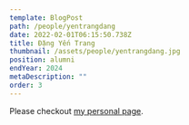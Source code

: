 ```yaml
---
template: BlogPost
path: /people/yentrangdang
date: 2022-02-01T06:15:50.738Z
title: Đặng Yến Trang
thumbnail: /assets/people/yentrangdang.jpg
position: alumni
endYear: 2024
metaDescription: ""
order: 3
---
```


Please checkout [my personal page](https://users.soict.hust.edu.vn/thanghq/?fbclid=IwAR2VaQ-JSrqiP-WFBaP8wqQMsfEwQ9ep10KAqNoQY63w2lZWPJuHPdgT8kQ).
